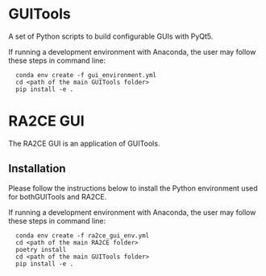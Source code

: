 # GUITools
A set of Python scripts to build configurable GUIs with PyQt5.

If running a development environment with Anaconda, the user may follow these steps in command line:
```
  conda env create -f gui_environment.yml
  cd <path of the main GUITools folder>
  pip install -e .
```


# RA2CE GUI
The RA2CE GUI is an application of GUITools. 

Installation
---------------------------
Please follow the instructions below to install the Python environment used for bothGUITools and RA2CE.

If running a development environment with Anaconda, the user may follow these steps in command line:
```
  conda env create -f ra2ce_gui_env.yml
  cd <path of the main RA2CE folder>
  poetry install
  cd <path of the main GUITools folder>
  pip install -e .
```


